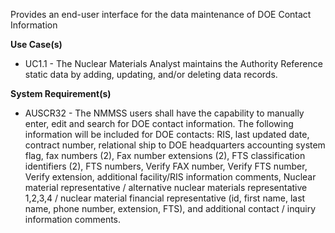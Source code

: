 Provides an end-user interface for the data maintenance of DOE Contact Information

**Use Case(s)**

- UC1.1 - The Nuclear Materials Analyst maintains the Authority Reference static data by adding, updating, and/or deleting data records.

**System Requirement(s)**

- AUSCR32 - The NMMSS users shall have the capability to manually enter, edit and search for DOE contact information. The following information will be included for DOE contacts: RIS, last updated date, contract number, relational ship to DOE headquarters accounting system flag, fax numbers (2), Fax number extensions (2), FTS classification identifiers (2), FTS numbers, Verify FAX number, Verify FTS number, Verify extension, additional facility/RIS information comments, Nuclear material representative / alternative nuclear materials representative 1,2,3,4 / nuclear material financial representative (id, first name, last name, phone number, extension, FTS), and additional contact / inquiry information comments.